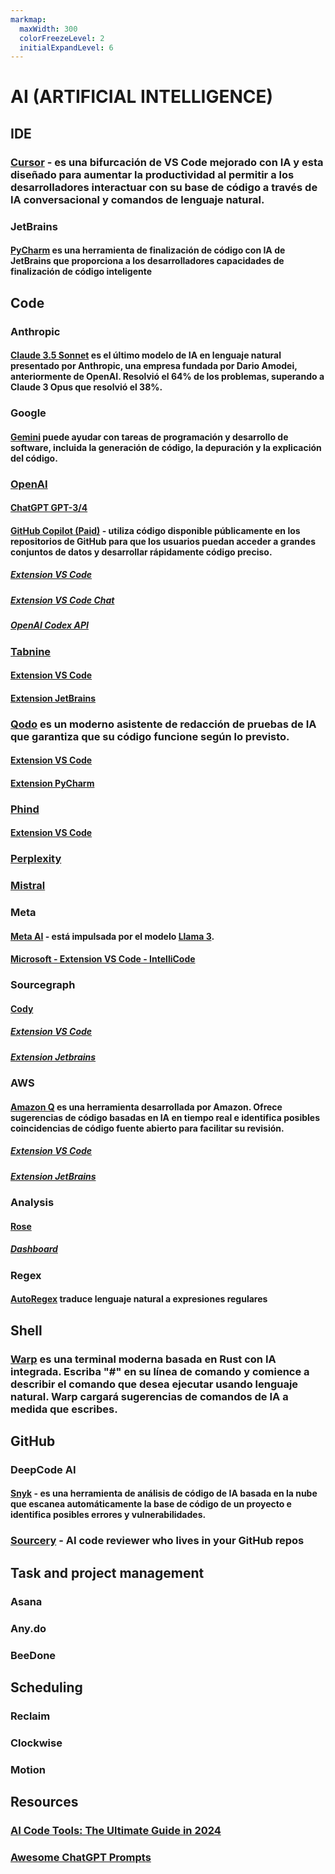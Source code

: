 ```yaml
---
markmap:
  maxWidth: 300
  colorFreezeLevel: 2
  initialExpandLevel: 6
---
```


# AI (ARTIFICIAL INTELLIGENCE)

## IDE

### [Cursor](https://www.cursor.com/) - es una bifurcación de VS Code mejorado con IA y esta diseñado para aumentar la productividad al permitir a los desarrolladores interactuar con su base de código a través de IA conversacional y comandos de lenguaje natural.

### JetBrains

#### [PyCharm](https://www.jetbrains.com/pycharm/) es una herramienta de finalización de código con IA de JetBrains que proporciona a los desarrolladores capacidades de finalización de código inteligente

## Code

### Anthropic
#### [Claude 3.5 Sonnet](https://www.anthropic.com/news/claude-3-5-sonnet) es el último modelo de IA en lenguaje natural presentado por Anthropic, una empresa fundada por Dario Amodei, anteriormente de OpenAI. Resolvió el 64% de los problemas, superando a Claude 3 Opus que resolvió el 38%.
### Google
#### [Gemini](https://gemini.google.com/app) puede ayudar con tareas de programación y desarrollo de software, incluida la generación de código, la depuración y la explicación del código.
### [OpenAI](https://openai.com/)
#### [ChatGPT GPT-3/4](hhttps://chatgpt.com/) 
#### [GitHub Copilot (Paid)](https://github.com/features/copilot) - utiliza código disponible públicamente en los repositorios de GitHub para que los usuarios puedan acceder a grandes conjuntos de datos y desarrollar rápidamente código preciso.
##### [Extension VS Code](https://marketplace.visualstudio.com/items?itemName=GitHub.copilot)
##### [Extension VS Code Chat](https://marketplace.visualstudio.com/items?itemName=GitHub.copilot-chat)
##### [OpenAI Codex API](https://platform.openai.com/docs/overview)
### [Tabnine](https://www.tabnine.com/) 
#### [Extension VS Code](https://marketplace.visualstudio.com/items?itemName=TabNine.tabnine-vscode)
#### [Extension JetBrains](https://plugins.jetbrains.com/plugin/12798-tabnine-ai-chat--autocomplete-for-javascript-python--more)
### [Qodo](https://www.qodo.ai/) es un moderno asistente de redacción de pruebas de IA que garantiza que su código funcione según lo previsto.
#### [Extension VS Code](https://marketplace.visualstudio.com/items?itemName=Codium.codium)
#### [Extension PyCharm](https://plugins.jetbrains.com/plugin/21206-codiumate--code-test-and-review-with-confidence--by-codiumai)
### [Phind](https://www.phind.com/)
#### [Extension VS Code](https://marketplace.visualstudio.com/items?itemName=phind.phind)
### [Perplexity](https://www.perplexity.ai/)
### [Mistral](https://chat.mistral.ai/)
### Meta
#### [Meta AI](https://www.meta.ai/) - está impulsada por el modelo [Llama 3](https://llama.meta.com/llama-downloads/).
#### [Microsoft - Extension VS Code - IntelliCode](https://marketplace.visualstudio.com/items?itemName=VisualStudioExptTeam.vscodeintellicode)
### Sourcegraph
#### [Cody](https://sourcegraph.com/cody)
##### [Extension VS Code](https://marketplace.visualstudio.com/items?itemName=sourcegraph.cody-ai)
##### [Extension Jetbrains](https://plugins.jetbrains.com/plugin/9682-sourcegraph)

### AWS
#### [Amazon Q](https://aws.amazon.com/es/q/developer/) es una herramienta desarrollada por Amazon. Ofrece sugerencias de código basadas en IA en tiempo real e identifica posibles coincidencias de código fuente abierto para facilitar su revisión.
##### [Extension VS Code](https://marketplace.visualstudio.com/items?itemName=AmazonWebServices.amazon-q-vscode)
##### [Extension JetBrains](https://plugins.jetbrains.com/plugin/24267-amazon-q/)

### Analysis

#### [Rose](https://rose.ai/)
##### [Dashboard](https://rose.ai/dashboard) 

### Regex

#### [AutoRegex](https://www.autoregex.xyz/) traduce lenguaje natural a expresiones regulares

## Shell

### [Warp](https://www.warp.dev/warp-ai) es una terminal moderna basada en Rust con IA integrada. Escriba "#" en su línea de comando y comience a describir el comando que desea ejecutar usando lenguaje natural. Warp cargará sugerencias de comandos de IA a medida que escribes.

## GitHub

### DeepCode AI

#### [Snyk](https://snyk.io/platform/deepcode-ai/) - es una herramienta de análisis de código de IA basada en la nube que escanea automáticamente la base de código de un proyecto e identifica posibles errores y vulnerabilidades.

### [Sourcery](https://sourcery.ai/) - AI code reviewer who lives in your GitHub repos

## Task and project management 

### Asana

### Any.do

### BeeDone

## Scheduling

### Reclaim

### Clockwise

### Motion

## Resources

### [AI Code Tools: The Ultimate Guide in 2024](https://codesubmit.io/blog/ai-code-tools/)
### [Awesome ChatGPT Prompts](https://prompts.chat/)

